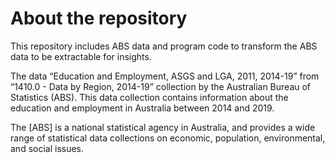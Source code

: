 # About the repository

This repository includes ABS data and program code to transform the ABS data to be extractable for insights. 

The data “Education and Employment, ASGS and LGA, 2011, 2014-19” from “1410.0 - Data by Region, 2014-19” collection by the Australian Bureau of Statistics (ABS). This data collection contains information about the education and employment in Australia between 2014 and 2019. 

The [ABS] is a national statistical agency in Australia, and provides a wide range of statistical data collections on economic, population, environmental, and social issues.
